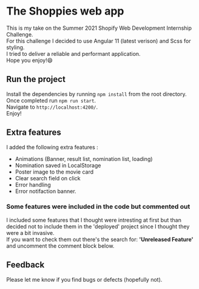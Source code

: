 # The Shoppies web app

This is my take on the Summer 2021 Shopify Web Development Internship Challenge.<br>
For this challenge I decided to use Angular 11 (latest verison) and Scss for styling.<br>
I tried to deliver a reliable and performant application.<br>
Hope you enjoy!😄

## Run the project

Install the dependencies by running `npm install` from the root directory.<br>
Once completed run `npm run start`.<br>
Navigate to `http://localhost:4200/`.<br>
Enjoy!

## Extra features

I added the following extra features :
- Animations (Banner, result list, nomination list, loading)
- Nomination saved in LocalStorage
- Poster image to the movie card 
- Clear search field on click
- Error handling 
- Error notifaction banner.

### Some features were included in the code but commented out
I included some features that I thought were intresting at first but than decided not to include them in the 'deployed' project since I thought they were a bit invasive.<br>
If you want to check them out there's the search for: **'Unreleased Feature'** and uncomment the comment block below.

## Feedback
Please let me know if you find bugs or defects (hopefully not). 
